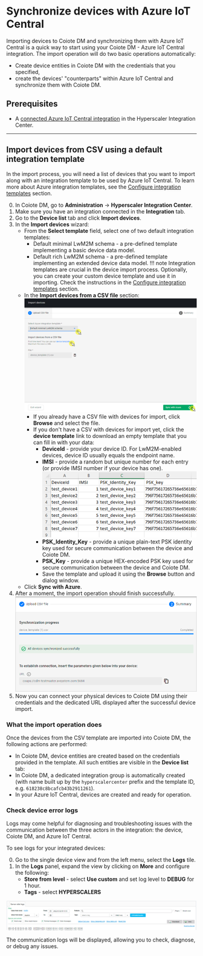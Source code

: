 # Synchronize devices with Azure IoT Central

Importing devices to Coiote DM and synchronizing them with Azure IoT Central is a quick way to start using your Coiote DM - Azure IoT Central integration. The import operation will do two basic operations automatically:

- Create device entities in Coiote DM with the credentials that you specified,
- create the devices' "counterparts" within Azure IoT Central and synchronize them with Coiote DM.     

## Prerequisites

 - A [connected Azure IoT Central integration](/Azure_IoT_Integration_Guide/Azure_IoT_Central_integration/Configure_Azure_IoT_Central_integration/) in the Hyperscaler Integration Center.
 ____________________

## Import devices from CSV using a default integration template

In the import process, you will need a list of devices that you want to import along with an integration template to be used by Azure IoT Central. To learn more about Azure integration templates, see the [Configure integration templates](/Azure_IoT_Integration_Guide/Configure_integration_templates/Azure_integration_templates/) section.

0. In Coiote DM, go to **Administration** -> **Hyperscaler Integration Center**.
0. Make sure you have an integration connected in the **Integration** tab.
0. Go to the **Device list** tab and click **Import devices**.
0. In the **Import devices** wizard:
    - From the **Select template** field, select one of two default integration templates:
        - Default minimal LwM2M schema - a pre-defined template implementing a basic device data model.     
        - Default rich LwM2M schema - a pre-defined template implementing an extended device data model.
    !!! note
        Integration templates are crucial in the device import process. Optionally, you can create your custom device template and use it in importing. Check the instructions in the [Configure integration templates](/Azure_IoT_Integration_Guide/Configure_integration_templates/Azure_integration_templates/) section.  
    - In the **Import devices from a CSV file** section:
        ![Importing devices](images/import_view.png "Importing devices")
        - If you already have a CSV file with devices for import, click **Browse** and select the file.
        - If you don't have a CSV with devices for import yet, click the **device template** link to download an empty template that you can fill in with your data:
            - **DeviceId**	- provide your device ID. For LwM2M-enabled devices, device ID usually equals the endpoint name.
            - **IMSI** - provide a random but unique number for each entry (or provide IMSI number if your device has one).
              ![CSV device template](images/device_template_csv.png "CSV device template")
            - **PSK_Identity_Key** - provide a unique plain-text PSK identity key used for secure communication between the device and Coiote DM.
            - **PSK_Key** -  provide a unique HEX-encoded PSK key used for secure communication between the device and Coiote DM.
            - Save the template and upload it using the **Browse** button and dialog window.
    -  Click **Sync with Azure**.
0. After a moment, the import operation should finish successfully.  
![Synchronization successful](images/sync_successful.png "Sync successful")
0. Now you can connect your physical devices to Coiote DM using their credentials and the dedicated URL displayed after the successful device import.

### What the import operation does

Once the devices from the CSV template are imported into Coiote DM, the following actions are performed:

- In Coiote DM, device entities are created based on the credentials provided in the template. All such entities are visible in the **Device list** tab:
- In Coiote DM, a dedicated integration group is automatically created (with name built up by the `hyperscalercenter` prefix and the template ID, e.g. `618238c8bcafcb43b2911261`).  
- In your Azure IoT Central, devices are created and ready for operation.

### Check device error logs

Logs may come helpful for diagnosing and troubleshooting issues with the communication between the three actors in the integration: the device, Coiote DM, and Azure IoT Central.   

To see logs for your integrated devices:

0. Go to the single device view and from the left menu, select the **Logs** tile.
0. In the **Logs** panel, expand the view by clicking on **More** and configure the following:
    - **Store from level** - select **Use custom** and set log level to **DEBUG** for 1 hour.
    - **Tags** - select **HYPERSCALERS**

![Integration logs](images/hic_logs.png "Integration logs")

The communication logs will be displayed, allowing you to check, diagnose, or debug any issues.

